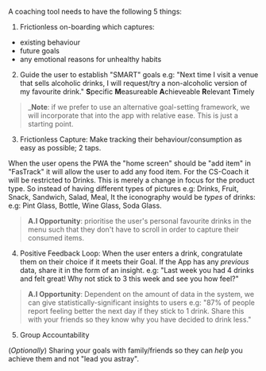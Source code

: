 A coaching tool needs to have the following 5 things:

1. Frictionless on-boarding which captures:
  + existing behaviour
  + future goals
  + any emotional reasons for unhealthy habits

2. Guide the user to establish "SMART" goals
e.g: "Next time I visit a venue that sells alcoholic drinks,
I will request/try a non-alcoholic version of my favourite drink."
**S**pecific
**M**easureable
**A**chieveable
**R**elevant
**T**imely

> _**Note**: if we prefer to use an alternative goal-setting framework,
we will incorporate that into the app with relative ease.
This is just a starting point.

3. Frictionless Capture:
Make tracking their behaviour/consumption as easy as possible; 2 taps.

When the user opens the PWA the "home screen" should be "add item"
in "FasTrack" it will allow the user to add any food item.
For the CS-Coach it will be restricted to Drinks.
This is merely a change in focus for the product type.
So instead of having different types of pictures
e.g: Drinks, Fruit, Snack, Sandwich, Salad, Meal,
It the iconography would be _types_ of drinks:
e.g: Pint Glass, Bottle, Wine Glass, Soda Glass.

> **A.I Opportunity**:
prioritise the user's personal favourite drinks
in the menu such that they don't have to scroll
in order to capture their consumed items.

4. Positive Feedback Loop:
When the user enters a drink, congratulate them on their choice
if it meets their Goal. If the App has any _previous_ data,
share it in the form of an insight.
e.g: "Last week you had 4 drinks and felt great!
Why not stick to 3 this week and see you how feel?"

> **A.I Opportunity**:
Dependent on the amount of data in the system,
we can give statistically-significant insights to users
e.g: "87% of people report feeling better the next day
if they stick to 1 drink. Share this with your friends
so they know why you have decided to drink less."

5. Group Accountability

(_Optionally_) Sharing your goals with family/friends
so they can _help_ you achieve them
and not "lead you astray".
